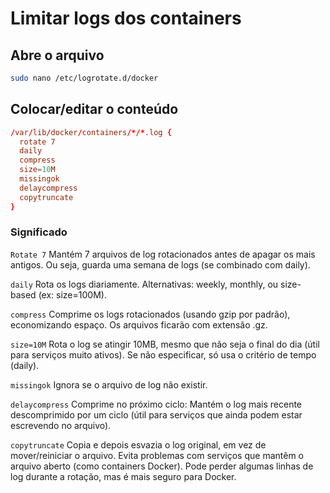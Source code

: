 # Limitar logs dos containers

## Abre o arquivo

```sh
sudo nano /etc/logrotate.d/docker
```

## Colocar/editar o conteúdo

```conf
/var/lib/docker/containers/*/*.log {
  rotate 7
  daily
  compress
  size=10M
  missingok
  delaycompress
  copytruncate
}
```

### Significado

`Rotate 7` Mantém 7 arquivos de log rotacionados antes de apagar os mais antigos. Ou seja, guarda uma semana de logs (se combinado com daily).

`daily` Rota os logs diariamente. Alternativas: weekly, monthly, ou size-based (ex: size=100M).

`compress` Comprime os logs rotacionados (usando gzip por padrão), economizando espaço. Os arquivos ficarão com extensão .gz.

`size=10M` Rota o log se atingir 10MB, mesmo que não seja o final do dia (útil para serviços muito ativos). Se não especificar, só usa o critério de tempo (daily).

`missingok` Ignora se o arquivo de log não existir.

`delaycompress` Comprime no próximo ciclo: Mantém o log mais recente descomprimido por um ciclo (útil para serviços que ainda podem estar escrevendo no arquivo).

`copytruncate` Copia e depois esvazia o log original, em vez de mover/reiniciar o arquivo. Evita problemas com serviços que mantêm o arquivo aberto (como containers Docker). Pode perder algumas linhas de log durante a rotação, mas é mais seguro para Docker.
